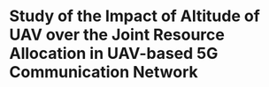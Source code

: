# Study of the Impact of Altitude of UAV over the Joint Resource Allocation in UAV-based 5G Communication Network
